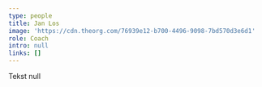 ```yaml
---
type: people
title: Jan Los
image: 'https://cdn.theorg.com/76939e12-b700-4496-9098-7bd570d3e6d1'
role: Coach
intro: null
links: []
---
```

Tekst null

